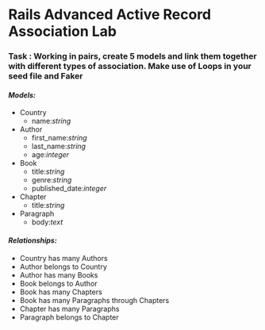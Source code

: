 # Rails Advanced Active Record Association Lab

### Task : Working in pairs, create 5 models and link them together with different types of association. Make use of Loops in your seed file and Faker

#### *Models:*

* Country
  * name:*string*
* Author
  * first_name:*string*
  * last_name:*string*
  * age:*integer*
* Book
  * title:*string*
  * genre:*string*
  * published_date:*integer*
* Chapter
  * title:*string*
* Paragraph
  * body:*text*

#### *Relationships:*

* Country has many Authors
* Author belongs to Country
* Author has many Books
* Book belongs to Author
* Book has many Chapters
* Book has many Paragraphs through Chapters
* Chapter has many Paragraphs
* Paragraph belongs to Chapter
